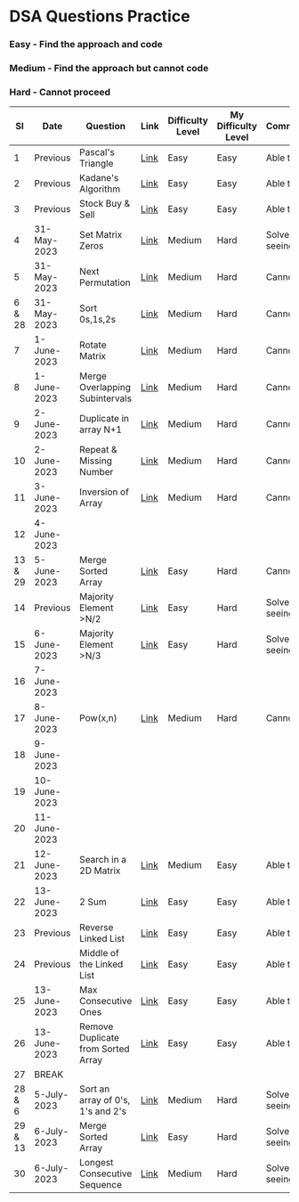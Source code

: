 # DSA Questions Practice

### Easy - Find the approach and code
### Medium - Find the approach but cannot code
### Hard - Cannot proceed

| Sl | Date        | Question           | Link  | Difficulty Level | My Difficulty Level | Comments/Notes                | 
|----|-------------|--------------------|-----------|------------------|---------------------|-------------------------------|
| 1  | Previous    | Pascal's Triangle  | [Link](https://leetcode.com/problems/pascals-triangle/) | Easy             | Easy              | Able to solve |
| 2  | Previous    | Kadane's Algorithm | [Link](https://leetcode.com/problems/maximum-subarray/) | Easy             | Easy              | Able to solve |
| 3  | Previous    | Stock Buy & Sell   | [Link](https://leetcode.com/problems/best-time-to-buy-and-sell-stock/) | Easy             | Easy              | Able to solve |
| 4  | 31-May-2023 | Set Matrix Zeros   | [Link](https://leetcode.com/problems/set-matrix-zeroes/) | Medium             | Hard              | Solved after seeing approach |
| 5  | 31-May-2023 | Next Permutation   | [Link](https://leetcode.com/problems/next-permutation/) | Medium             | Hard              | Cannot solve |
| 6 & 28 | 31-May-2023 | Sort 0s,1s,2s      | [Link](https://leetcode.com/problems/sort-colors/) | Medium             | Hard              | Cannot Solve |
| 7  | 1-June-2023 | Rotate Matrix  | [Link](https://leetcode.com/problems/rotate-image/) | Medium             | Hard              | Cannot Solve |
| 8  | 1-June-2023 | Merge Overlapping Subintervals  | [Link](https://leetcode.com/problems/merge-intervals/) | Medium             | Hard              | Cannot Solve |
| 9  | 2-June-2023 | Duplicate in array N+1 | [Link](https://leetcode.com/problems/find-the-duplicate-number/) | Medium             | Hard              | Cannot Solve |
| 10 | 2-June-2023 | Repeat & Missing Number  | [Link](https://www.interviewbit.com/problems/repeat-and-missing-number-array/) | Medium             | Hard              | Cannot Solve |
| 11 | 3-June-2023 | Inversion of Array  | [Link](https://www.codingninjas.com/codestudio/problems/count-inversions_615) | Medium             | Hard              | Cannot Solve |
| 12 | 4-June-2023 |   |  |              |               |  |
| 13 & 29 | 5-June-2023 | Merge Sorted Array  | [Link](https://leetcode.com/problems/merge-sorted-array/) | Easy             | Hard              | Cannot Solve |
| 14 | Previous | Majority Element >N/2  | [Link](https://leetcode.com/problems/majority-element/) | Easy             | Hard              | Solved after seeing approach |
| 15 | 6-June-2023 | Majority Element >N/3  | [Link](https://leetcode.com/problems/majority-element-ii/) | Easy             | Hard              | Solved after seeing approach |
| 16 | 7-June-2023 |
| 17 | 8-June-2023 | Pow(x,n)  | [Link](https://leetcode.com/problems/powx-n/) | Medium             | Hard              | Cannot solve |
| 18 | 9-June-2023 |
| 19 | 10-June-2023 |
| 20 | 11-June-2023 |
| 21 | 12-June-2023 | Search in a 2D Matrix | [Link](https://leetcode.com/problems/search-a-2d-matrix/) | Medium        | Easy              | Able to solve |
| 22 | 13-June-2023 | 2 Sum | [Link](https://leetcode.com/problems/two-sum/) | Easy        | Easy              | Able to solve |
| 23 | Previous | Reverse Linked List | [Link](https://leetcode.com/problems/reverse-linked-list/) | Easy        | Easy              | Able to solve |
| 24 | Previous | Middle of the Linked List | [Link](https://leetcode.com/problems/middle-of-the-linked-list/) | Easy        | Easy              | Able to solve |
| 25 | 13-June-2023 | Max Consecutive Ones | [Link](https://leetcode.com/problems/max-consecutive-ones/) | Easy        | Easy              | Able to solve |
| 26 | 13-June-2023 | Remove Duplicate from Sorted Array | [Link](https://leetcode.com/problems/remove-duplicates-from-sorted-array/) | Easy        | Easy              | Able to solve |
| 27 | BREAK |
| 28 & 6 | 5-July-2023 | Sort an array of 0's, 1's and 2's | [Link](https://leetcode.com/problems/sort-colors/) | Medium        | Hard              | Solved after seeing approach |
| 29 & 13 | 6-July-2023 | Merge Sorted Array  | [Link](https://leetcode.com/problems/merge-sorted-array/) | Easy             | Hard              | Solved after seeing approach |
| 30 | 6-July-2023 | Longest Consecutive Sequence | [Link](https://leetcode.com/problems/longest-consecutive-sequence/) | Medium        | Hard              | Solved after seeing approach |
